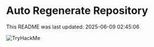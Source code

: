 # Auto Regenerate Repository

This README was last updated: 2025-06-09 02:45:06

 ![TryHackMe](https://tryhackme.com/badge/533634)